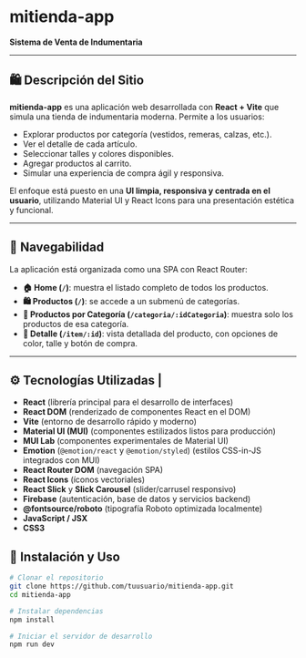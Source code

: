 # mitienda-app
**Sistema de Venta de Indumentaria**

---

## 🛍️ Descripción del Sitio

**mitienda-app** es una aplicación web desarrollada con **React + Vite** que simula una tienda de indumentaria moderna. Permite a los usuarios:

- Explorar productos por categoría (vestidos, remeras, calzas, etc.).
- Ver el detalle de cada artículo.
- Seleccionar talles y colores disponibles.
- Agregar productos al carrito.
- Simular una experiencia de compra ágil y responsiva.

El enfoque está puesto en una **UI limpia, responsiva y centrada en el usuario**, utilizando Material UI y React Icons para una presentación estética y funcional.

---
## 🧭 Navegabilidad

La aplicación está organizada como una SPA con React Router:

- **🏠 Home (`/`)**: muestra el listado completo de todos los productos.
- **🛍️ Productos (`/`)**: se accede a un submenú de categorías.
- **📂 Productos por Categoría (`/categoria/:idCategoria`)**: muestra solo los productos de esa categoría. 
- **🔎 Detalle (`/item/:id`)**: vista detallada del producto, con opciones de color, talle y botón de compra.
---
## ⚙️ Tecnologías Utilizadas |

- **React** (librería principal para el desarrollo de interfaces)
- **React DOM** (renderizado de componentes React en el DOM)
- **Vite** (entorno de desarrollo rápido y moderno)
- **Material UI (MUI)** (componentes estilizados listos para producción)
- **MUI Lab** (componentes experimentales de Material UI)
- **Emotion** (`@emotion/react` y `@emotion/styled`) (estilos CSS-in-JS integrados con MUI)
- **React Router DOM** (navegación SPA)
- **React Icons** (íconos vectoriales)
- **React Slick** y **Slick Carousel** (slider/carrusel responsivo)
- **Firebase** (autenticación, base de datos y servicios backend)
- **@fontsource/roboto** (tipografía Roboto optimizada localmente)
- **JavaScript / JSX**
- **CSS3**


## 🚀 Instalación y Uso

```bash
# Clonar el repositorio
git clone https://github.com/tuusuario/mitienda-app.git
cd mitienda-app

# Instalar dependencias
npm install

# Iniciar el servidor de desarrollo
npm run dev